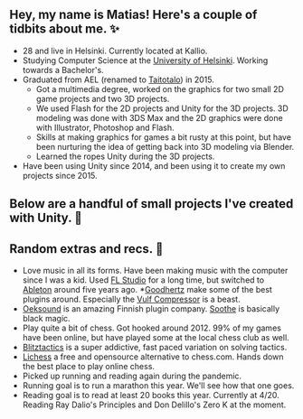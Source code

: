 ## Hey, my name is Matias! Here's a couple of tidbits about me. ✨
* 28 and live in Helsinki. Currently located at Kallio.
* Studying Computer Science at the [University of Helsinki](https://www.helsinki.fi/en). Working towards a Bachelor's.
* Graduated from AEL (renamed to [Taitotalo](https://www.taitotalo.fi)) in 2015.
  * Got a multimedia degree, worked on the graphics for two small 2D game projects and two 3D projects.
  * We used Flash for the 2D projects and Unity for the 3D projects. 3D modeling was done with 3DS Max and the 2D graphics were done with Illustrator, Photoshop and Flash.
  * Skills at making graphics for games a bit rusty at this point, but have been nurturing the idea of getting back into 3D modeling via Blender.
  * Learned the ropes Unity during the 3D projects.
* Have been using Unity since 2014, and been using it to create my own projects since 2015.

## Below are a handful of small projects I've created with Unity. 👾

## Random extras and recs. 👀
* Love music in all its forms. Have been making music with the computer since I was a kid. Used [FL Studio](https://www.image-line.com) for a long time, but switched to [Ableton](https://www.ableton.com) around five years ago. 
 *[Goodhertz](https://goodhertz.co) make some of the best plugins around. Especially the [Vulf Compressor](https://goodhertz.co/vulf-comp/) is a beast.
 * [Oeksound](https://oeksound.com/) is an amazing Finnish plugin company. [Soothe](https://oeksound.com/plugins/soothe2/) is basically black magic.
* Play quite a bit of chess. Got hooked around 2012. 99% of my games have been online, but have played some at the local chess club as well.
 * [Blitztactics](https://blitztactics.com) is a super addictive, fast paced variation on solving tactics.
 * [Lichess](https://lichess.org) a free and opensource alternative to chess.com. Hands down the best place to play online chess.
 * Picked up running and reading again during the pandemic.
  * Running goal is to run a marathon this year. We'll see how that one goes.
  * Reading goal is to read at least 20 books this year. Currently at 4/20. Reading Ray Dalio's Principles and Don Delillo's Zero K at the moment.